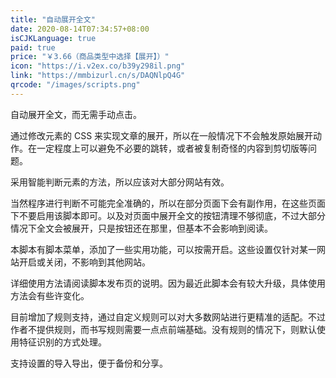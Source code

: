 ```yaml
---
title: "自动展开全文"
date: 2020-08-14T07:34:57+08:00
isCJKLanguage: true
paid: true
price: "￥3.66（商品类型中选择【展开】）"
icon: "https://i.v2ex.co/b39y298il.png"
link: "https://mmbizurl.cn/s/DAQNlpQ4G"
qrcode: "/images/scripts.png"
---
```


自动展开全文，而无需手动点击。

<!--more-->

通过修改元素的 CSS 来实现文章的展开，所以在一般情况下不会触发原始展开动作。在一定程度上可以避免不必要的跳转，或者被复制奇怪的内容到剪切版等问题。

采用智能判断元素的方法，所以应该对大部分网站有效。

当然程序进行判断不可能完全准确的，所以在部分页面下会有副作用，在这些页面下不要启用该脚本即可。以及对页面中展开全文的按钮清理不够彻底，不过大部分情况下全文会被展开，只是按钮还在那里，但基本不会影响到阅读。

本脚本有脚本菜单，添加了一些实用功能，可以按需开启。这些设置仅针对某一网站开启或关闭，不影响到其他网站。

详细使用方法请阅读脚本发布页的说明。因为最近此脚本会有较大升级，具体使用方法会有些许变化。

目前增加了规则支持，通过自定义规则可以对大多数网站进行更精准的适配。不过作者不提供规则，而书写规则需要一点点前端基础。没有规则的情况下，则默认使用特征识别的方式处理。

支持设置的导入导出，便于备份和分享。